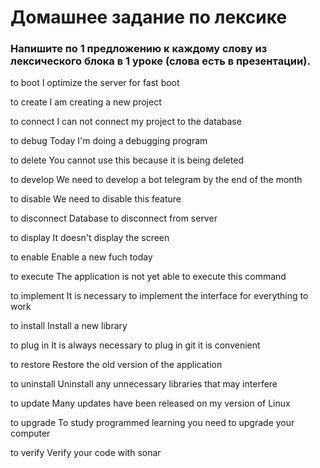 # Домашнее задание по лексике

### Напишите по 1 предложению к каждому слову из лексического блока в 1 уроке (слова есть в презентации).

to boot
I optimize the server for fast boot

to create
I am creating a new project

to connect
I can not connect my project to the database

to debug
Today I'm doing a debugging program

to delete
You cannot use this because it is being deleted

to develop
We need to develop a bot telegram by the end of the month

to disable 
We need to disable this feature

to disconnect
Database to disconnect from server

to display
It doesn't display the screen

to enable
Enable a new fuch today

to execute
The application is not yet able to execute this command

to implement
It is necessary to implement the interface for everything to work

to install
Install a new library 

to plug in
It is always necessary to plug in git it is convenient

to restore
Restore the old version of the application

to uninstall
Uninstall any unnecessary libraries that may interfere

to update
Many updates have been released on my version of Linux

to upgrade
To study programmed learning you need to upgrade your computer

to verify
Verify your code with sonar
 
